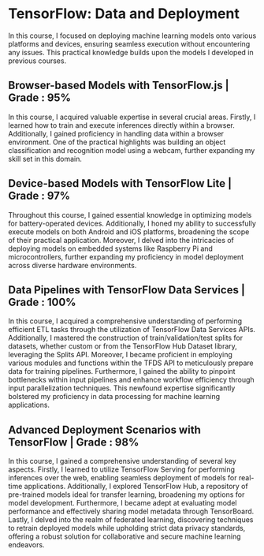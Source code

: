 # TensorFlow: Data and Deployment

In this course, I focused on deploying machine learning models onto various platforms and devices, ensuring seamless execution without encountering any issues. This practical knowledge builds upon the models I developed in previous courses.

## Browser-based Models with TensorFlow.js | Grade :  95%

In this course, I acquired valuable expertise in several crucial areas. Firstly, I learned how to train and execute inferences directly within a browser. Additionally, I gained proficiency in handling data within a browser environment. One of the practical highlights was building an object classification and recognition model using a webcam, further expanding my skill set in this domain.

## Device-based Models with TensorFlow Lite | Grade :  97%

Throughout this course, I gained essential knowledge in optimizing models for battery-operated devices. Additionally, I honed my ability to successfully execute models on both Android and iOS platforms, broadening the scope of their practical application. Moreover, I delved into the intricacies of deploying models on embedded systems like Raspberry Pi and microcontrollers, further expanding my proficiency in model deployment across diverse hardware environments.

## Data Pipelines with TensorFlow Data Services | Grade :  100%

In this course, I acquired a comprehensive understanding of performing efficient ETL tasks through the utilization of TensorFlow Data Services APIs. Additionally, I mastered the construction of train/validation/test splits for datasets, whether custom or from the TensorFlow Hub Dataset library, leveraging the Splits API. Moreover, I became proficient in employing various modules and functions within the TFDS API to meticulously prepare data for training pipelines. Furthermore, I gained the ability to pinpoint bottlenecks within input pipelines and enhance workflow efficiency through input parallelization techniques. This newfound expertise significantly bolstered my proficiency in data processing for machine learning applications.

## Advanced Deployment Scenarios with TensorFlow | Grade :  98%

In this course, I gained a comprehensive understanding of several key aspects. Firstly, I learned to utilize TensorFlow Serving for performing inferences over the web, enabling seamless deployment of models for real-time applications. Additionally, I explored TensorFlow Hub, a repository of pre-trained models ideal for transfer learning, broadening my options for model development. Furthermore, I became adept at evaluating model performance and effectively sharing model metadata through TensorBoard. Lastly, I delved into the realm of federated learning, discovering techniques to retrain deployed models while upholding strict data privacy standards, offering a robust solution for collaborative and secure machine learning endeavors.
